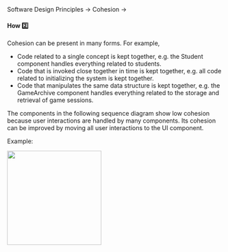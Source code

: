 <link rel="stylesheet" href="{{baseUrl}}/css/textbook.css">

<div class="website-content">

<div id="path">Software Design Principles &rarr; Cohesion &rarr;</div>

<div id="title">

#### How :two:

</div>

<div id="body">

Cohesion can be present in many forms. For example,

*	Code related to a single concept is kept together, e.g. the Student component handles everything related to students.
*	Code that is invoked close together in time is kept together, e.g. all code related to initializing the system is kept together.
*	Code that manipulates the same data structure is kept together, e.g. the GameArchive component handles everything related to the storage and retrieval of game sessions.

The components in the following sequence diagram show low cohesion because user interactions are handled by many components. Its cohesion can be improved by moving all user interactions to the UI component.

<tip-box>

Example:

<img src="{{baseUrl}}/designPrinciples/cohesion/how/images/uiLogicStorage.png" height="220" />
<p/>

</tip-box>

</div>

<div id="extras">

<include src="exercises.md" />

</div>

</div>
